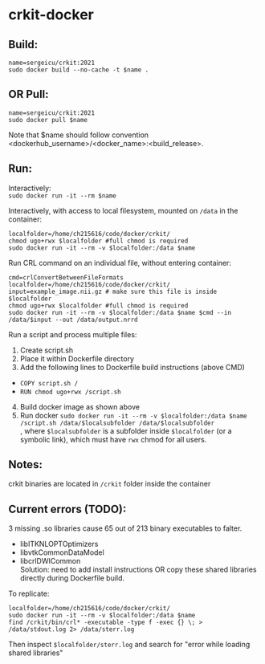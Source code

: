 # crkit-docker  


## Build:   
```
name=sergeicu/crkit:2021
sudo docker build --no-cache -t $name .
```

## OR Pull:   
```
name=sergeicu/crkit:2021
sudo docker pull $name
```

Note that $name should follow convention <dockerhub_username>/<docker_name>:<build_release>. 

## Run:   
Interactively:   
`sudo docker run -it --rm $name`   

Interactively, with access to local filesystem, mounted on `/data` in the container:   
```
localfolder=/home/ch215616/code/docker/crkit/
chmod ugo+rwx $localfolder #full chmod is required  
sudo docker run -it --rm -v $localfolder:/data $name
```

Run CRL command on an individual file, without entering container:   
```
cmd=crlConvertBetweenFileFormats
localfolder=/home/ch215616/code/docker/crkit/
input=example_image.nii.gz # make sure this file is inside $localfolder
chmod ugo+rwx $localfolder #full chmod is required 
sudo docker run -it --rm -v $localfolder:/data $name $cmd --in /data/$input --out /data/output.nrrd
```



Run a script and process multiple files:   
1. Create script.sh    
2. Place it within Dockerfile directory   
3. Add the following lines to Dockerfile build instructions (above CMD)  
- `COPY script.sh /`   
- `RUN chmod ugo+rwx /script.sh`   
4. Build docker image as shown above   
5. Run docker `sudo docker run -it --rm -v $localfolder:/data $name /script.sh /data/$localsubfolder /data/$localsubfolder`   
, where `$localsubfolder` is a subfolder inside `$localfolder` (or a symbolic link), which must have `rwx` chmod for all users.   

## Notes:   
crkit binaries are located in `/crkit` folder inside the container   

## Current errors (TODO):   
3 missing .so libraries cause 65 out of 213 binary executables to falter.    
- libITKNLOPTOptimizers  
- libvtkCommonDataModel  
- libcrlDWICommon  
Solution: need to add install instructions OR copy these shared libraries directly during Dockerfile build.    

To replicate:   
```
localfolder=/home/ch215616/code/docker/crkit/ 
sudo docker run -it --rm -v $localfolder:/data $name
find /crkit/bin/crl* -executable -type f -exec {} \; > /data/stdout.log 2> /data/sterr.log
```
Then inspect `$localfolder/sterr.log` and search for "error while loading shared libraries"   
